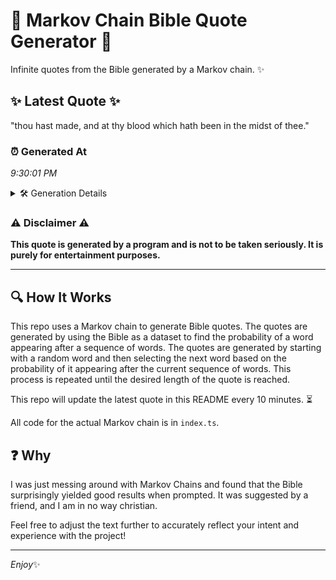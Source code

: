 # 📖 Markov Chain Bible Quote Generator 📖

Infinite quotes from the Bible generated by a Markov chain. ✨

## ✨ Latest Quote ✨
"thou hast made, and at thy blood which hath been in the midst of thee."

### ⏰ Generated At
*9:30:01 PM*

<details>
    <summary>🛠️ Generation Details</summary>
    <p>
        <strong>🌱 Seed:</strong> thou<br>
        <strong>🔄 Iterations:</strong> 14<br>
        <strong>📜 Context History:</strong><br>[ thou ]: hast<br>[ thou, hast ]: made,<br>[ thou, hast, made, ]: and<br>[ thou, hast, made,, and ]: at<br>[ thou, hast, made,, and, at ]: thy<br>[ thou, hast, made,, and, at, thy ]: blood<br>[ hast, made,, and, at, thy, blood ]: which<br>[ made,, and, at, thy, blood, which ]: hath<br>[ and, at, thy, blood, which, hath ]: been<br>[ at, thy, blood, which, hath, been ]: in<br>[ thy, blood, which, hath, been, in ]: the<br>[ blood, which, hath, been, in, the ]: midst<br>[ which, hath, been, in, the, midst ]: of<br>[ hath, been, in, the, midst, of ]: thee.<br>
    </p>
</details>

### ⚠️ Disclaimer ⚠️
**This quote is generated by a program and is not to be taken seriously. It is purely for entertainment purposes.**

---

## 🔍 How It Works

This repo uses a Markov chain to generate Bible quotes. The quotes are generated by using the Bible as a dataset to find the probability of a word appearing after a sequence of words. The quotes are generated by starting with a random word and then selecting the next word based on the probability of it appearing after the current sequence of words. This process is repeated until the desired length of the quote is reached.

This repo will update the latest quote in this README every 10 minutes. ⏳

All code for the actual Markov chain is in `index.ts`.

## ❓ Why

I was just messing around with Markov Chains and found that the Bible surprisingly yielded good results when prompted. 
It was suggested by a friend, and I am in no way christian.

Feel free to adjust the text further to accurately reflect your intent and experience with the project!

---

*Enjoy*✨
